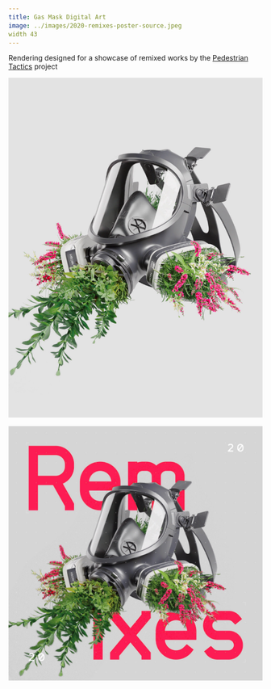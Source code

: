 ```yaml
---
title: Gas Mask Digital Art
image: ../images/2020-remixes-poster-source.jpeg
width 43
---
```


Rendering designed for a showcase of remixed works by the [Pedestrian Tactics](https://pedestriantactics.com) project

![](../images/2020-remixes-poster-source.jpeg)

![](../images/2020-remixes-poster.jpeg)